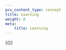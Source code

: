 ```yaml
---
pcx_content_type: concept
title: Learning
weight: 8
meta:
    title: Learning
---
```


{{<directory-listing>}}